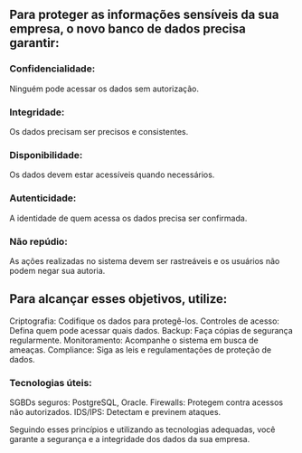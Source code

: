 ## Para proteger as informações sensíveis da sua empresa, o novo banco de dados precisa garantir:

### Confidencialidade: 
Ninguém pode acessar os dados sem autorização.

### Integridade:
Os dados precisam ser precisos e consistentes.

### Disponibilidade:
Os dados devem estar acessíveis quando necessários.
### Autenticidade: 
A identidade de quem acessa os dados precisa ser confirmada.
### Não repúdio: 
As ações realizadas no sistema devem ser rastreáveis e os usuários não podem negar sua autoria.

## Para alcançar esses objetivos, utilize:

Criptografia: Codifique os dados para protegê-los.
Controles de acesso: Defina quem pode acessar quais dados.
Backup: Faça cópias de segurança regularmente.
Monitoramento: Acompanhe o sistema em busca de ameaças.
Compliance: Siga as leis e regulamentações de proteção de dados.

### Tecnologias úteis:

SGBDs seguros: PostgreSQL, Oracle.
Firewalls: Protegem contra acessos não autorizados.
IDS/IPS: Detectam e previnem ataques.

Seguindo esses princípios e utilizando as tecnologias adequadas, você garante a segurança e a integridade dos dados da sua empresa.